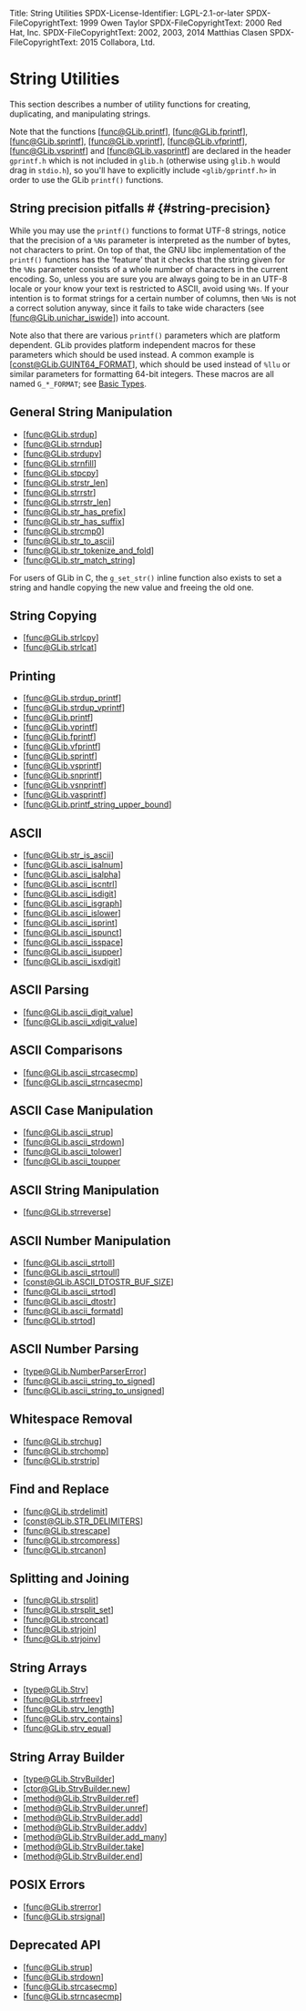 Title: String Utilities
SPDX-License-Identifier: LGPL-2.1-or-later
SPDX-FileCopyrightText: 1999 Owen Taylor
SPDX-FileCopyrightText: 2000 Red Hat, Inc.
SPDX-FileCopyrightText: 2002, 2003, 2014 Matthias Clasen
SPDX-FileCopyrightText: 2015 Collabora, Ltd.

# String Utilities

This section describes a number of utility functions for creating,
duplicating, and manipulating strings.

Note that the functions [func@GLib.printf], [func@GLib.fprintf],
[func@GLib.sprintf], [func@GLib.vprintf], [func@GLib.vfprintf],
[func@GLib.vsprintf] and [func@GLib.vasprintf] are declared in the header
`gprintf.h` which is not included in `glib.h`
(otherwise using `glib.h` would drag in `stdio.h`), so you'll have to
explicitly include `<glib/gprintf.h>` in order to use the GLib
`printf()` functions.

## String precision pitfalls # {#string-precision}

While you may use the `printf()` functions to format UTF-8 strings,
notice that the precision of a `%Ns` parameter is interpreted
as the number of bytes, not characters to print. On top of that,
the GNU libc implementation of the `printf()` functions has the
‘feature’ that it checks that the string given for the `%Ns`
parameter consists of a whole number of characters in the current
encoding. So, unless you are sure you are always going to be in an
UTF-8 locale or your know your text is restricted to ASCII, avoid
using `%Ns`. If your intention is to format strings for a
certain number of columns, then `%Ns` is not a correct solution
anyway, since it fails to take wide characters (see [func@GLib.unichar_iswide])
into account.

Note also that there are various `printf()` parameters which are platform
dependent. GLib provides platform independent macros for these parameters
which should be used instead. A common example is [const@GLib.GUINT64_FORMAT],
which should be used instead of `%llu` or similar parameters for formatting
64-bit integers. These macros are all named `G_*_FORMAT`; see
[Basic Types](types.html).

## General String Manipulation

 * [func@GLib.strdup]
 * [func@GLib.strndup]
 * [func@GLib.strdupv]
 * [func@GLib.strnfill]
 * [func@GLib.stpcpy]
 * [func@GLib.strstr_len]
 * [func@GLib.strrstr]
 * [func@GLib.strrstr_len]
 * [func@GLib.str_has_prefix]
 * [func@GLib.str_has_suffix]
 * [func@GLib.strcmp0]
 * [func@GLib.str_to_ascii]
 * [func@GLib.str_tokenize_and_fold]
 * [func@GLib.str_match_string]

For users of GLib in C, the `g_set_str()` inline function also exists to set a
string and handle copying the new value and freeing the old one.

## String Copying

 * [func@GLib.strlcpy]
 * [func@GLib.strlcat]

## Printing

 * [func@GLib.strdup_printf]
 * [func@GLib.strdup_vprintf]
 * [func@GLib.printf]
 * [func@GLib.vprintf]
 * [func@GLib.fprintf]
 * [func@GLib.vfprintf]
 * [func@GLib.sprintf]
 * [func@GLib.vsprintf]
 * [func@GLib.snprintf]
 * [func@GLib.vsnprintf]
 * [func@GLib.vasprintf]
 * [func@GLib.printf_string_upper_bound]

## ASCII

 * [func@GLib.str_is_ascii]
 * [func@GLib.ascii_isalnum]
 * [func@GLib.ascii_isalpha]
 * [func@GLib.ascii_iscntrl]
 * [func@GLib.ascii_isdigit]
 * [func@GLib.ascii_isgraph]
 * [func@GLib.ascii_islower]
 * [func@GLib.ascii_isprint]
 * [func@GLib.ascii_ispunct]
 * [func@GLib.ascii_isspace]
 * [func@GLib.ascii_isupper]
 * [func@GLib.ascii_isxdigit]

## ASCII Parsing

 * [func@GLib.ascii_digit_value]
 * [func@GLib.ascii_xdigit_value]

## ASCII Comparisons

 * [func@GLib.ascii_strcasecmp]
 * [func@GLib.ascii_strncasecmp]

## ASCII Case Manipulation

 * [func@GLib.ascii_strup]
 * [func@GLib.ascii_strdown]
 * [func@GLib.ascii_tolower]
 * [func@GLib.ascii_toupper

## ASCII String Manipulation

 * [func@GLib.strreverse]

## ASCII Number Manipulation

 * [func@GLib.ascii_strtoll]
 * [func@GLib.ascii_strtoull]
 * [const@GLib.ASCII_DTOSTR_BUF_SIZE]
 * [func@GLib.ascii_strtod]
 * [func@GLib.ascii_dtostr]
 * [func@GLib.ascii_formatd]
 * [func@GLib.strtod]

## ASCII Number Parsing

 * [type@GLib.NumberParserError]
 * [func@GLib.ascii_string_to_signed]
 * [func@GLib.ascii_string_to_unsigned]

## Whitespace Removal

 * [func@GLib.strchug]
 * [func@GLib.strchomp]
 * [func@GLib.strstrip]

## Find and Replace

 * [func@GLib.strdelimit]
 * [const@GLib.STR_DELIMITERS]
 * [func@GLib.strescape]
 * [func@GLib.strcompress]
 * [func@GLib.strcanon]

## Splitting and Joining

 * [func@GLib.strsplit]
 * [func@GLib.strsplit_set]
 * [func@GLib.strconcat]
 * [func@GLib.strjoin]
 * [func@GLib.strjoinv]

## String Arrays

 * [type@GLib.Strv]
 * [func@GLib.strfreev]
 * [func@GLib.strv_length]
 * [func@GLib.strv_contains]
 * [func@GLib.strv_equal]

## String Array Builder

 * [type@GLib.StrvBuilder]
 * [ctor@GLib.StrvBuilder.new]
 * [method@GLib.StrvBuilder.ref]
 * [method@GLib.StrvBuilder.unref]
 * [method@GLib.StrvBuilder.add]
 * [method@GLib.StrvBuilder.addv]
 * [method@GLib.StrvBuilder.add_many]
 * [method@GLib.StrvBuilder.take]
 * [method@GLib.StrvBuilder.end]

## POSIX Errors

 * [func@GLib.strerror]
 * [func@GLib.strsignal]

## Deprecated API

 * [func@GLib.strup]
 * [func@GLib.strdown]
 * [func@GLib.strcasecmp]
 * [func@GLib.strncasecmp]
